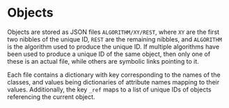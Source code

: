 # Objects

Objects are stored as JSON files `ALGORITHM/XY/REST`, where `XY` are the first two nibbles of the unique ID, `REST` are the remaining nibbles, and `ALGORITHM` is the algorithm used to produce the unique ID. If multiple algorithms have been used to produce a unique ID of the same object, then only one of these is an actual file, while others are symbolic links pointing to it.

Each file contains a dictionary with key corresponding to the names of the classes, and values being dictionaries of attribute names mapping to their values. Additionally, the key `_ref` maps to a list of unique IDs of objects referencing the current object.
